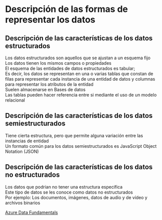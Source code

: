 # Descripción de las formas de representar los datos

## Descripción de las características de los datos estructurados

Los datos estructurados son aquellos que se ajustan a un esquema fijo \
Los datos tienen los mismos campos o propiedades \
El esquema de las entidades de datos estructurados es tabular; \
Es decir, los datos se representan en una o varias tablas que constan de filas para representar cada instancia de una entidad de datos y columnas para representar los atributos de la entidad \
Suelen almacenarse en Bases de datos \
Las tablas pueden hacer referencia entre si mediante el uso de un modelo relacional

## Descripción de las características de los datos semiestructurados

Tiene cierta estructura, pero que permite alguna variación entre las instancias de entidad \
Un formato común para los datos semiestructurados es JavaScript Object Notation (JSON)

## Descripción de las características de los datos no estructurados

Los datos que podrian no tener una estructura especifica \
Este tipo de datos se les conoce como datos no estructurados \
Por ejemplo: Los documentos, imágenes, datos de audio y de vídeo y archivos binarios

[Azure Data Fundamentals](../README.md)